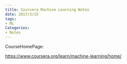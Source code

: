 ```yaml
---
title: Coursera Machine Learning Notes
date: 2017/3/15
tags: 
- ML
Categories:
- Notes
---
```




CourseHomePage:

https://www.coursera.org/learn/machine-learning/home/

